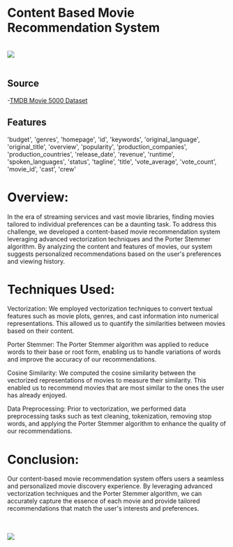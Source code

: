 # **Content Based Movie Recommendation System**
<br>
<img src="https://user-images.githubusercontent.com/33485020/108069438-5ee79d80-7089-11eb-8264-08fdda7e0d11.jpg">
<br><br>

## Source
-[TMDB Movie 5000 Dataset](https://www.kaggle.com/datasets/tmdb/tmdb-movie-metadata)
<br>
## Features
  'budget', 'genres', 'homepage', 'id', 'keywords', 'original_language',
       'original_title', 'overview', 'popularity', 'production_companies',
       'production_countries', 'release_date', 'revenue', 'runtime',
       'spoken_languages', 'status', 'tagline', 'title', 'vote_average',
       'vote_count', 'movie_id', 'cast', 'crew'

# Overview:
In the era of streaming services and vast movie libraries, finding movies tailored to individual preferences can be a daunting task. To address this challenge, we developed a content-based movie recommendation system leveraging advanced vectorization techniques and the Porter Stemmer algorithm. By analyzing the content and features of movies, our system suggests personalized recommendations based on the user's preferences and viewing history.

# Techniques Used:

Vectorization: We employed vectorization techniques to convert textual features such as movie plots, genres, and cast information into numerical representations. This allowed us to quantify the similarities between movies based on their content.


Porter Stemmer: The Porter Stemmer algorithm was applied to reduce words to their base or root form, enabling us to handle variations of words and improve the accuracy of our recommendations.

Cosine Similarity: We computed the cosine similarity between the vectorized representations of movies to measure their similarity. This enabled us to recommend movies that are most similar to the ones the user has already enjoyed.

Data Preprocessing: Prior to vectorization, we performed data preprocessing tasks such as text cleaning, tokenization, removing stop words, and applying the Porter Stemmer algorithm to enhance the quality of our recommendations.


# Conclusion:
Our content-based movie recommendation system offers users a seamless and personalized movie discovery experience. By leveraging advanced vectorization techniques and the Porter Stemmer algorithm, we can accurately capture the essence of each movie and provide tailored recommendations that match the user's interests and preferences.

<br><br>
  <img src="https://miro.medium.com/max/1400/1*wI-ykF0AGtYrz-TGdx5fNQ.png">
